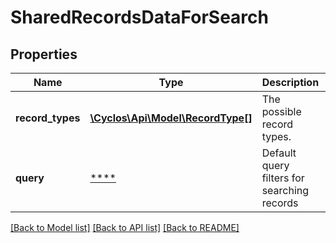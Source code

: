 # SharedRecordsDataForSearch

## Properties
Name | Type | Description | Notes
------------ | ------------- | ------------- | -------------
**record_types** | [**\Cyclos\Api\Model\RecordType[]**](RecordType.md) | The possible record types. | [optional] 
**query** | [****](.md) | Default query filters for searching records | [optional] 

[[Back to Model list]](../../README.md#documentation-for-models) [[Back to API list]](../../README.md#documentation-for-api-endpoints) [[Back to README]](../../README.md)

